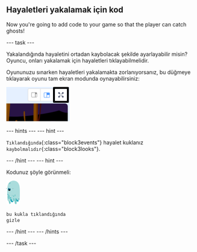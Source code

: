 ## Hayaletleri yakalamak için kod

Now you're going to add code to your game so that the player can catch ghosts!

\--- task \---

Yakalandığında hayaletini ortadan kaybolacak şekilde ayarlayabilir misin? Oyuncu, onları yakalamak için hayaletleri tıklayabilmelidir.

Oyununuzu sınarken hayaletleri yakalamakta zorlanıyorsanız, bu düğmeye tıklayarak oyunu tam ekran modunda oynayabilirsiniz:

![ekran görüntüsü](images/ghost-fullscreen-annotated.png)

\--- hints \--- \--- hint \---

`Tıklandığında`{:class="block3events"} hayalet kuklanız `kaybolmalıdır`{:class="block3looks"}.

\--- /hint \--- \--- hint \---

Kodunuz şöyle görünmeli:

![hayalet-kuklası](images/ghost-sprite.png)

```blocks3
bu kukla tıklandığında
gizle
```

\--- /hint \--- \--- /hints \---

\--- /task \---